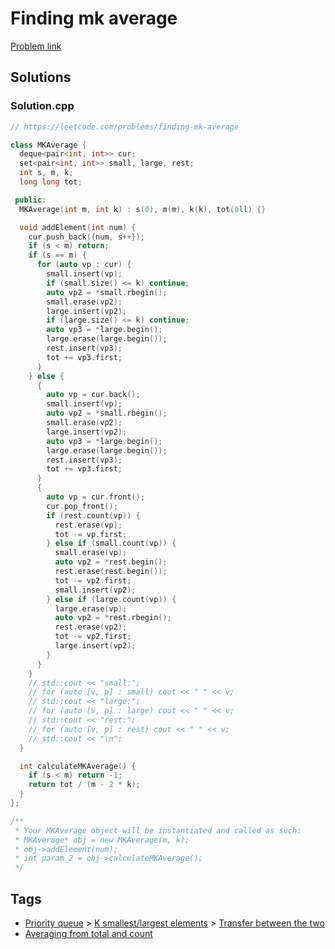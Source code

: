 # Finding mk average

[Problem link](https://leetcode.com/problems/finding-mk-average)

## Solutions


### Solution.cpp
```cpp
// https://leetcode.com/problems/finding-mk-average

class MKAverage {
  deque<pair<int, int>> cur;
  set<pair<int, int>> small, large, rest;
  int s, m, k;
  long long tot;

 public:
  MKAverage(int m, int k) : s(0), m(m), k(k), tot(0ll) {}

  void addElement(int num) {
    cur.push_back({num, s++});
    if (s < m) return;
    if (s == m) {
      for (auto vp : cur) {
        small.insert(vp);
        if (small.size() <= k) continue;
        auto vp2 = *small.rbegin();
        small.erase(vp2);
        large.insert(vp2);
        if (large.size() <= k) continue;
        auto vp3 = *large.begin();
        large.erase(large.begin());
        rest.insert(vp3);
        tot += vp3.first;
      }
    } else {
      {
        auto vp = cur.back();
        small.insert(vp);
        auto vp2 = *small.rbegin();
        small.erase(vp2);
        large.insert(vp2);
        auto vp3 = *large.begin();
        large.erase(large.begin());
        rest.insert(vp3);
        tot += vp3.first;
      }
      {
        auto vp = cur.front();
        cur.pop_front();
        if (rest.count(vp)) {
          rest.erase(vp);
          tot -= vp.first;
        } else if (small.count(vp)) {
          small.erase(vp);
          auto vp2 = *rest.begin();
          rest.erase(rest.begin());
          tot -= vp2.first;
          small.insert(vp2);
        } else if (large.count(vp)) {
          large.erase(vp);
          auto vp2 = *rest.rbegin();
          rest.erase(vp2);
          tot -= vp2.first;
          large.insert(vp2);
        }
      }
    }
    // std::cout << "small:";
    // for (auto [v, p] : small) cout << " " << v;
    // std::cout << "large:";
    // for (auto [v, p] : large) cout << " " << v;
    // std::cout << "rest:";
    // for (auto [v, p] : rest) cout << " " << v;
    // std::cout << "\n";
  }

  int calculateMKAverage() {
    if (s < m) return -1;
    return tot / (m - 2 * k);
  }
};

/**
 * Your MKAverage object will be instantiated and called as such:
 * MKAverage* obj = new MKAverage(m, k);
 * obj->addElement(num);
 * int param_2 = obj->calculateMKAverage();
 */
```
## Tags

* [Priority queue](/README.md#Priority_queue) > [K smallest/largest elements](/README.md#Priority_queue-K_smallest_largest_elements) > [Transfer between the two](/README.md#Priority_queue-K_smallest_largest_elements-Transfer_between_the_two)
* [Averaging from total and count](/README.md#Averaging_from_total_and_count)
